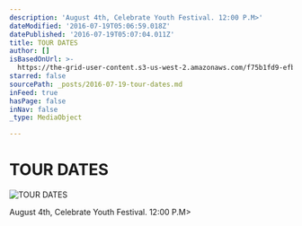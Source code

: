 ```yaml
---
description: 'August 4th, Celebrate Youth Festival. 12:00 P.M>'
dateModified: '2016-07-19T05:06:59.018Z'
datePublished: '2016-07-19T05:07:04.011Z'
title: TOUR DATES
author: []
isBasedOnUrl: >-
  https://the-grid-user-content.s3-us-west-2.amazonaws.com/f75b1fd9-efb6-4983-b03e-394eeadfd6e2.jpg
starred: false
sourcePath: _posts/2016-07-19-tour-dates.md
inFeed: true
hasPage: false
inNav: false
_type: MediaObject

---
```

# TOUR DATES
![TOUR DATES](https://the-grid-user-content.s3-us-west-2.amazonaws.com/f75b1fd9-efb6-4983-b03e-394eeadfd6e2.jpg)

August 4th, Celebrate Youth Festival. 12:00 P.M\>
